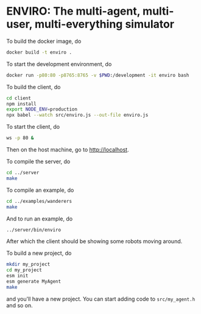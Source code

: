 ENVIRO: The multi-agent, multi-user, multi-everything simulator
===

To build the docker image, do
```bash
docker build -t enviro .
```

To start the development environment, do
```bash
docker run -p80:80 -p8765:8765 -v $PWD:/development -it enviro bash
```

To build the client, do
```bash
cd client
npm install  
export NODE_ENV=production
npx babel --watch src/enviro.js --out-file enviro.js 
```

To start the client, do
```bash
ws -p 80 &
```

Then on the host machine, go to [http://localhost](http://localhost).

To compile the server, do

```bash
cd ../server
make
```

To compile an example, do 

```bash
cd ../examples/wanderers
make
```

And to run an example, do

```bash
../server/bin/enviro
```

After which the client should be showing some robots moving around.

To build a new project, do
```bash
mkdir my_project
cd my_project
esm init
esm generate MyAgent
make
```

and you'll have a new project. You can start adding code to `src/my_agent.h` and so on.
